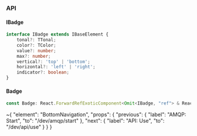 

### API

#### IBadge

```ts
interface IBadge extends IBaseElement {
    tonal?: TTonal;
    color?: TColor;
    value?: number;
    max?: number;
    vertical?: 'top' | 'bottom';
    horizontal?: 'left' | 'right';
    indicator?: boolean;
}
```

#### Badge

```ts
const Badge: React.ForwardRefExoticComponent<Omit<IBadge, "ref"> & React.RefAttributes<unknown>>;
```


~{
  "element": "BottomNavigation",
  "props": {
    "previous": {
      "label": "AMQP: Start",
      "to": "/dev/amqp/start"
    },
    "next": {
      "label": "API: Use",
      "to": "/dev/api/use"
    }
  }
}
